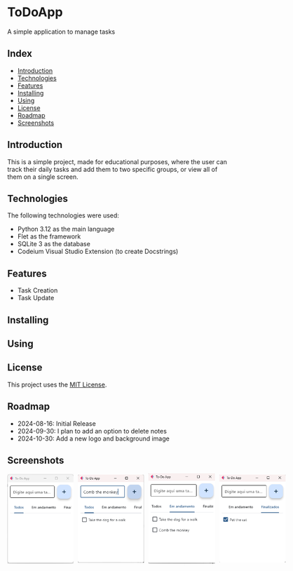 # ToDoApp
A simple application to manage tasks

## Index
- [Introduction](#introduction)
- [Technologies](#technologies)
- [Features](#features)
- [Installing](#installing)
- [Using](#using)
- [License](#license)
- [Roadmap](#roadmap)
- [Screenshots](#screenshots)

## Introduction
This is a simple project, made for educational purposes, where the user can track their daily tasks and add them to two specific groups, or view all of them on a single screen.

## Technologies
The following technologies were used:
- Python 3.12 as the main language
- Flet as the framework
- SQLite 3 as the database
- Codeium Visual Studio Extension (to create Docstrings)

## Features
- Task Creation
- Task Update

## Installing

## Using

## License
This project uses the [MIT License](https://github.com/fernandosserra/ToDoApp/blob/main/LICENSE).

## Roadmap
- 2024-08-16: Initial Release
- 2024-09-30: I plan to add an option to delete notes
- 2024-10-30: Add a new logo and background image

## Screenshots

<div style="display: flex; justify-content: space-around; align-items: center; gap: 10px;">
    <img src="https://github.com/fernandosserra/ToDoApp/blob/main/Img/Main_Page.png?raw=true" style="max-width: 30%; height: auto;"/>
    <img src="https://github.com/fernandosserra/ToDoApp/blob/main/Img/Adding_Task.png?raw=true" style="max-width: 30%; height: auto;"/>
    <img src="https://github.com/fernandosserra/ToDoApp/blob/main/Img/Current_Tasks.png?raw=true" style="max-width: 30%; height: auto;"/>
    <img src="https://github.com/fernandosserra/ToDoApp/blob/main/Img/Completed_Tasks.png?raw=true" style="max-width: 30%; height: auto;"/>
</div>